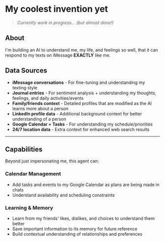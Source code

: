 # My coolest invention yet

> _Currently work in progress... (but almost done!)_

## About

I'm building an AI to understand me, my life, and feelings so well, that it can respond to my texts on iMessage **EXACTLY** like me.

## Data Sources

- **iMessage conversations** - For fine-tuning and understanding my texting style
- **Journal entries** - For sentiment analysis + understanding my thoughts, feelings, and daily activities/events
- **Family/friends context** - Detailed profiles that are modified as the AI learns more about a person
- **LinkedIn profile data** - Additional background context for better understanding of a person
- **Google Calendar + Tasks** - For understanding my schedule/priorities
- **24/7 location data** - Extra context for enhanced web search results

---

## Capabilities

Beyond just impersonating me, this agent can:

### Calendar Management

- Add tasks and events to my Google Calendar as plans are being made in chats
- Understand availability and scheduling constraints

### Learning & Memory

- Learn from my friends' likes, dislikes, and choices to understand them better
- Save important information to its memory for future reference
- Build contextual understanding of relationships and preferences
